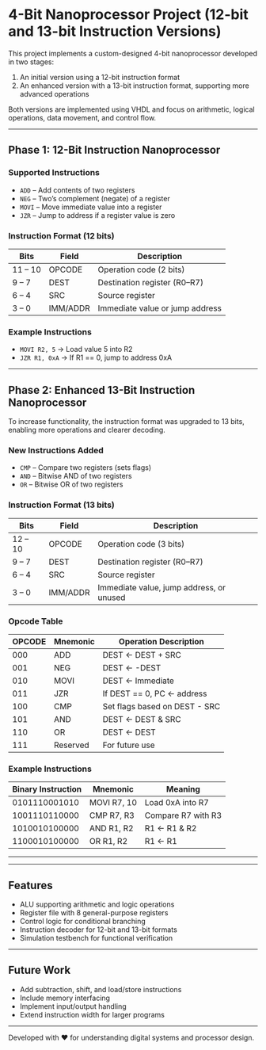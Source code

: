 # 4-Bit Nanoprocessor Project (12-bit and 13-bit Instruction Versions)

This project implements a custom-designed 4-bit nanoprocessor developed in two stages:

1. An initial version using a 12-bit instruction format  
2. An enhanced version with a 13-bit instruction format, supporting more advanced operations

Both versions are implemented using VHDL and focus on arithmetic, logical operations, data movement, and control flow.

---

## Phase 1: 12-Bit Instruction Nanoprocessor

### Supported Instructions
- `ADD` – Add contents of two registers
- `NEG` – Two’s complement (negate) of a register
- `MOVI` – Move immediate value into a register
- `JZR` – Jump to address if a register value is zero

### Instruction Format (12 bits)

| Bits        | Field      | Description                             |
|-------------|------------|-----------------------------------------|
| 11 – 10     | OPCODE     | Operation code (2 bits)                 |
| 9 – 7       | DEST       | Destination register (R0–R7)            |
| 6 – 4       | SRC        | Source register                         |
| 3 – 0       | IMM/ADDR   | Immediate value or jump address         |

### Example Instructions
- `MOVI R2, 5` → Load value 5 into R2  
- `JZR R1, 0xA` → If R1 == 0, jump to address 0xA

---

## Phase 2: Enhanced 13-Bit Instruction Nanoprocessor

To increase functionality, the instruction format was upgraded to 13 bits, enabling more operations and clearer decoding.

### New Instructions Added
- `CMP` – Compare two registers (sets flags)
- `AND` – Bitwise AND of two registers
- `OR` – Bitwise OR of two registers

### Instruction Format (13 bits)

| Bits        | Field      | Description                             |
|-------------|------------|-----------------------------------------|
| 12 – 10     | OPCODE     | Operation code (3 bits)                 |
| 9 – 7       | DEST       | Destination register (R0–R7)            |
| 6 – 4       | SRC        | Source register                         |
| 3 – 0       | IMM/ADDR   | Immediate value, jump address, or unused|

### Opcode Table

| OPCODE | Mnemonic | Operation Description                        |
|--------|----------|----------------------------------------------|
| 000    | ADD      | DEST ← DEST + SRC                            |
| 001    | NEG      | DEST ← -DEST                                 |
| 010    | MOVI     | DEST ← Immediate                             |
| 011    | JZR      | If DEST == 0, PC ← address                   |
| 100    | CMP      | Set flags based on DEST - SRC                |
| 101    | AND      | DEST ← DEST & SRC                            |
| 110    | OR       | DEST ← DEST | SRC                            |
| 111    | Reserved | For future use                               |

### Example Instructions

| Binary Instruction | Mnemonic        | Meaning                          |
|--------------------|-----------------|----------------------------------|
| 0101110001010      | MOVI R7, 10     | Load 0xA into R7                 |
| 1001110110000      | CMP R7, R3      | Compare R7 with R3               |
| 1010010100000      | AND R1, R2      | R1 ← R1 & R2                     |
| 1100010100000      | OR R1, R2       | R1 ← R1 | R2                     |

---

---

## Features

- ALU supporting arithmetic and logic operations
- Register file with 8 general-purpose registers
- Control logic for conditional branching
- Instruction decoder for 12-bit and 13-bit formats
- Simulation testbench for functional verification

---

## Future Work

- Add subtraction, shift, and load/store instructions
- Include memory interfacing
- Implement input/output handling
- Extend instruction width for larger programs

---
Developed with ❤️ for understanding digital systems and processor design.
